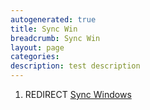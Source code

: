 ```yaml
---
autogenerated: true
title: Sync Win
breadcrumb: Sync Win
layout: page
categories: 
description: test description
---
```


1.  REDIRECT [Sync Windows](Sync_Windows )
